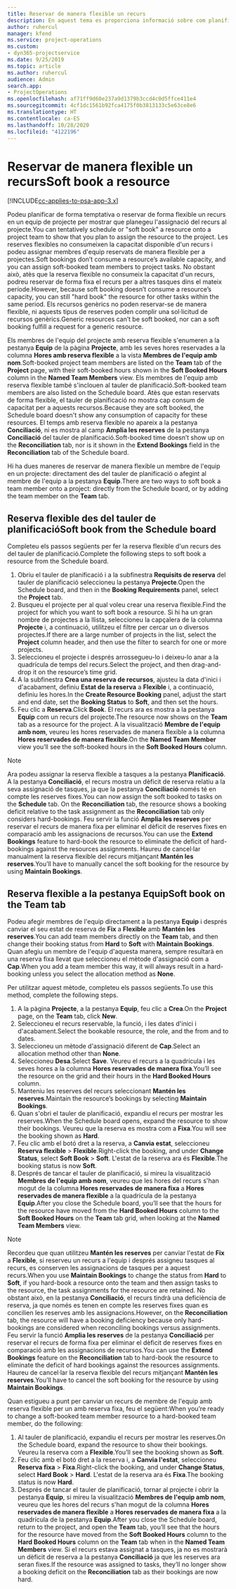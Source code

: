 ```yaml
---
title: Reservar de manera flexible un recurs
description: En aquest tema es proporciona informació sobre com planificar provisionalment o de manera flexible els membres de l'equip del projecte.
author: ruhercul
manager: kfend
ms.service: project-operations
ms.custom:
- dyn365-projectservice
ms.date: 9/25/2019
ms.topic: article
ms.author: ruhercul
audience: Admin
search.app:
- ProjectOperations
ms.openlocfilehash: af71ff9d60e237a9d1379b3ccd4c0d5ffce411e4
ms.sourcegitcommit: 4cf1dc1561b92fca4175f0b3813133c5e63ce8e6
ms.translationtype: HT
ms.contentlocale: ca-ES
ms.lasthandoff: 10/28/2020
ms.locfileid: "4122196"
---
```

# <a name="soft-book-a-resource"></a><span data-ttu-id="0f50c-103">Reservar de manera flexible un recurs</span><span class="sxs-lookup"><span data-stu-id="0f50c-103">Soft book a resource</span></span>

[!INCLUDE[cc-applies-to-psa-app-3.x](../includes/cc-applies-to-psa-app-3x.md)]

<span data-ttu-id="0f50c-104">Podeu planificar de forma temptativa o reservar de forma flexible un recurs en un equip de projecte per mostrar que planegeu l'assignació del recurs al projecte.</span><span class="sxs-lookup"><span data-stu-id="0f50c-104">You can tentatively schedule or "soft book" a resource onto a project team to show that you plan to assign the resource to the project.</span></span> <span data-ttu-id="0f50c-105">Les reserves flexibles no consumeixen la capacitat disponible d'un recurs i podeu assignar membres d'equip reservats de manera flexible per a projectes.</span><span class="sxs-lookup"><span data-stu-id="0f50c-105">Soft bookings don’t consume a resource’s available capacity, and you can assign soft-booked team members to project tasks.</span></span> <span data-ttu-id="0f50c-106">No obstant això, atès que la reserva flexible no consumeix la capacitat d'un recurs, podreu reservar de forma fixa el recurs per a altres tasques dins el mateix període.</span><span class="sxs-lookup"><span data-stu-id="0f50c-106">However, because soft booking doesn’t consume a resource’s capacity, you can still "hard book" the resource for other tasks within the same period.</span></span> <span data-ttu-id="0f50c-107">Els recursos genèrics no poden reservar-se de manera flexible, ni aquests tipus de reserves poden complir una sol·licitud de recursos genèrics.</span><span class="sxs-lookup"><span data-stu-id="0f50c-107">Generic resources can’t be soft booked, nor can a soft booking fulfill a request for a generic resource.</span></span>

<span data-ttu-id="0f50c-108">Els membres de l'equip del projecte amb reserva flexible s'enumeren a la pestanya **Equip** de la pàgina **Projecte**, amb les seves hores reservades a la columna **Hores amb reserva flexible** a la vista **Membres de l'equip amb nom**.</span><span class="sxs-lookup"><span data-stu-id="0f50c-108">Soft-booked project team members are listed on the **Team** tab of the **Project** page, with their soft-booked hours shown in the **Soft Booked Hours** column in the **Named Team Members** view.</span></span> <span data-ttu-id="0f50c-109">Els membres de l'equip amb reserva flexible també s'inclouen al tauler de planificació.</span><span class="sxs-lookup"><span data-stu-id="0f50c-109">Soft-booked team members are also listed on the Schedule board.</span></span> <span data-ttu-id="0f50c-110">Atès que estan reservats de forma flexible, el tauler de planificació no mostra cap consum de capacitat per a aquests recursos.</span><span class="sxs-lookup"><span data-stu-id="0f50c-110">Because they are soft booked, the Schedule board doesn't show any consumption of capacity for these resources.</span></span> <span data-ttu-id="0f50c-111">El temps amb reserva flexible no apareix a la pestanya **Conciliació**, ni es mostra al camp **Amplia les reserves** de la pestanya **Conciliació** del tauler de planificació.</span><span class="sxs-lookup"><span data-stu-id="0f50c-111">Soft-booked time doesn’t show up on the **Reconciliation** tab, nor is it shown in the **Extend Bookings** field in the **Reconciliation** tab of the Schedule board.</span></span> 

<span data-ttu-id="0f50c-112">Hi ha dues maneres de reservar de manera flexible un membre de l'equip en un projecte: directament des del tauler de planificació o afegint al membre de l'equip a la pestanya **Equip**.</span><span class="sxs-lookup"><span data-stu-id="0f50c-112">There are two ways to soft book a team member onto a project: directly from the Schedule board, or by adding the team member on the **Team** tab.</span></span> 

## <a name="soft-book-from-the-schedule-board"></a><span data-ttu-id="0f50c-113">Reserva flexible des del tauler de planificació</span><span class="sxs-lookup"><span data-stu-id="0f50c-113">Soft book from the Schedule board</span></span>
<span data-ttu-id="0f50c-114">Completeu els passos següents per fer la reserva flexible d'un recurs des del tauler de planificació.</span><span class="sxs-lookup"><span data-stu-id="0f50c-114">Complete the following steps to soft book a resource from the Schedule board.</span></span> 

1. <span data-ttu-id="0f50c-115">Obriu el tauler de planificació i a la subfinestra **Requisits de reserva** del tauler de planificació seleccioneu la pestanya **Projecte**.</span><span class="sxs-lookup"><span data-stu-id="0f50c-115">Open the Schedule board, and then in the **Booking Requirements** panel, select the **Project** tab.</span></span>
2. <span data-ttu-id="0f50c-116">Busqueu el projecte per al qual voleu crear una reserva flexible.</span><span class="sxs-lookup"><span data-stu-id="0f50c-116">Find the project for which you want to soft book a resource.</span></span> <span data-ttu-id="0f50c-117">Si hi ha un gran nombre de projectes a la llista, seleccioneu la capçalera de la columna **Projecte** i, a continuació, utilitzeu el filtre per cercar un o diversos projectes.</span><span class="sxs-lookup"><span data-stu-id="0f50c-117">If there are a large number of projects in the list, select the **Project** column header, and then use the filter to search for one or more projects.</span></span>
3. <span data-ttu-id="0f50c-118">Seleccioneu el projecte i després arrossegueu-lo i deixeu-lo anar a la quadrícula de temps del recurs.</span><span class="sxs-lookup"><span data-stu-id="0f50c-118">Select the project, and then drag-and-drop it on the resource’s time grid.</span></span>
5. <span data-ttu-id="0f50c-119">A la subfinestra **Crea una reserva de recursos**, ajusteu la data d'inici i d'acabament, definiu **Estat de la reserva** a **Flexible** i, a continuació, definiu les hores.</span><span class="sxs-lookup"><span data-stu-id="0f50c-119">In the **Create Resource Booking** panel, adjust the start and end date, set the **Booking Status** to **Soft**, and then set the hours.</span></span> 
6. <span data-ttu-id="0f50c-120">Feu clic a **Reserva**.</span><span class="sxs-lookup"><span data-stu-id="0f50c-120">Click **Book**.</span></span> <span data-ttu-id="0f50c-121">El recurs ara es mostra a la pestanya **Equip** com un recurs del projecte.</span><span class="sxs-lookup"><span data-stu-id="0f50c-121">The resource now shows on the **Team** tab as a resource for the project.</span></span> <span data-ttu-id="0f50c-122">A la visualització **Membre de l'equip amb nom**, veureu les hores reservades de manera flexible a la columna **Hores reservades de manera flexible**.</span><span class="sxs-lookup"><span data-stu-id="0f50c-122">On the **Named Team Member** view you’ll see the soft-booked hours in the **Soft Booked Hours** column.</span></span>

> [!NOTE]
> <span data-ttu-id="0f50c-123">Ara podeu assignar la reserva flexible a tasques a la pestanya **Planificació**. A la pestanya **Conciliació**, el recurs mostra un dèficit de reserva relatiu a la seva assignació de tasques, ja que la pestanya **Conciliació** només té en compte les reserves fixes.</span><span class="sxs-lookup"><span data-stu-id="0f50c-123">You can now assign the soft booked to tasks on the **Schedule** tab. On the **Reconciliation** tab, the resource shows a booking deficit relative to the task assignment as the **Reconciliation** tab only considers hard-bookings.</span></span> <span data-ttu-id="0f50c-124">Feu servir la funció **Amplia les reserves** per reservar el recurs de manera fixa per eliminar el dèficit de reserves fixes en comparació amb les assignacions de recursos.</span><span class="sxs-lookup"><span data-stu-id="0f50c-124">You can use the **Extend Bookings** feature to hard-book the resource to eliminate the deficit of hard-bookings against the resources assignments.</span></span> <span data-ttu-id="0f50c-125">Haureu de cancel·lar manualment la reserva flexible del recurs mitjançant **Mantén les reserves**.</span><span class="sxs-lookup"><span data-stu-id="0f50c-125">You’ll have to manually cancel the soft booking for the resource by using **Maintain Bookings**.</span></span>

## <a name="soft-book-on-the-team-tab"></a><span data-ttu-id="0f50c-126">Reserva flexible a la pestanya Equip</span><span class="sxs-lookup"><span data-stu-id="0f50c-126">Soft book on the Team tab</span></span>

<span data-ttu-id="0f50c-127">Podeu afegir membres de l'equip directament a la pestanya **Equip** i després canviar el seu estat de reserva de **Fix** a **Flexible** amb **Mantén les reserves**.</span><span class="sxs-lookup"><span data-stu-id="0f50c-127">You can add team members directly on the **Team** tab, and then change their booking status from **Hard** to **Soft** with **Maintain Bookings**.</span></span> <span data-ttu-id="0f50c-128">Quan afegiu un membre de l'equip d'aquesta manera, sempre resultarà en una reserva fixa llevat que seleccioneu el mètode d'assignació com a **Cap**.</span><span class="sxs-lookup"><span data-stu-id="0f50c-128">When you add a team member this way, it will always result in a hard-booking unless you select the allocation method as **None**.</span></span>

<span data-ttu-id="0f50c-129">Per utilitzar aquest mètode, completeu els passos següents.</span><span class="sxs-lookup"><span data-stu-id="0f50c-129">To use this method, complete the following steps.</span></span>

1. <span data-ttu-id="0f50c-130">A la pàgina **Projecte**, a la pestanya **Equip**, feu clic a **Crea**.</span><span class="sxs-lookup"><span data-stu-id="0f50c-130">On the **Project** page, on the **Team** tab, click **New**.</span></span>
2. <span data-ttu-id="0f50c-131">Seleccioneu el recurs reservable, la funció, i les dates d'inici i d'acabament.</span><span class="sxs-lookup"><span data-stu-id="0f50c-131">Select the bookable resource, the role, and the from and to dates.</span></span>
3. <span data-ttu-id="0f50c-132">Seleccioneu un mètode d'assignació diferent de **Cap**.</span><span class="sxs-lookup"><span data-stu-id="0f50c-132">Select an allocation method other than **None**.</span></span>
4. <span data-ttu-id="0f50c-133">Seleccioneu **Desa**.</span><span class="sxs-lookup"><span data-stu-id="0f50c-133">Select **Save**.</span></span> <span data-ttu-id="0f50c-134">Veureu el recurs a la quadrícula i les seves hores a la columna **Hores reservades de manera fixa**.</span><span class="sxs-lookup"><span data-stu-id="0f50c-134">You’ll see the resource on the grid and their hours in the **Hard Booked Hours** column.</span></span>
5. <span data-ttu-id="0f50c-135">Manteniu les reserves del recurs seleccionant **Mantén les reserves**.</span><span class="sxs-lookup"><span data-stu-id="0f50c-135">Maintain the resource’s bookings by selecting **Maintain Bookings**.</span></span>
6. <span data-ttu-id="0f50c-136">Quan s'obri el tauler de planificació, expandiu el recurs per mostrar les reserves.</span><span class="sxs-lookup"><span data-stu-id="0f50c-136">When the Schedule board opens, expand the resource to show their bookings.</span></span> <span data-ttu-id="0f50c-137">Veureu que la reserva es mostra com a **Fixa**.</span><span class="sxs-lookup"><span data-stu-id="0f50c-137">You will see the booking shown as **Hard**.</span></span>
7. <span data-ttu-id="0f50c-138">Feu clic amb el botó dret a la reserva, a **Canvia estat**, seleccioneu **Reserva flexible** \> **Flexible**.</span><span class="sxs-lookup"><span data-stu-id="0f50c-138">Right-click the booking, and under **Change Status**, select **Soft Book** \> **Soft**.</span></span> <span data-ttu-id="0f50c-139">L'estat de la reserva ara és **Flexible**.</span><span class="sxs-lookup"><span data-stu-id="0f50c-139">The booking status is now **Soft**.</span></span>
8. <span data-ttu-id="0f50c-140">Després de tancar el tauler de planificació, si mireu la visualització **Membres de l'equip amb nom**, veureu que les hores del recurs s'han mogut de la columna **Hores reservades de manera fixa** a **Hores reservades de manera flexible** a la quadrícula de la pestanya **Equip**.</span><span class="sxs-lookup"><span data-stu-id="0f50c-140">After you close the Schedule board, you’ll see that the hours for the resource have moved from the **Hard Booked Hours** column to the **Soft Booked Hours** on the **Team** tab grid, when looking at the **Named Team Members** view.</span></span>

> [!NOTE]
> <span data-ttu-id="0f50c-141">Recordeu que quan utilitzeu **Mantén les reserves** per canviar l'estat de **Fix** a **Flexible**, si reserveu un recurs a l'equip i després assigneu tasques al recurs, es conserven les assignacions de tasques per a aquest recurs.</span><span class="sxs-lookup"><span data-stu-id="0f50c-141">When you use **Maintain Bookings** to change the status from **Hard** to **Soft**, if you hard-book a resource onto the team and then assign tasks to the resource, the task assignments for the resource are retained.</span></span> <span data-ttu-id="0f50c-142">No obstant això, en la pestanya **Conciliació**, el recurs tindrà una deficiència de reserva, ja que només es tenen en compte les reserves fixes quan es concilien les reserves amb les assignacions.</span><span class="sxs-lookup"><span data-stu-id="0f50c-142">However, on the **Reconciliation** tab, the resource will have a booking deficiency because only hard-bookings are considered when reconciling bookings versus assignments.</span></span> <span data-ttu-id="0f50c-143">Feu servir la funció **Amplia les reserves** de la pestanya **Conciliació** per reservar el recurs de forma fixa per eliminar el dèficit de reserves fixes en comparació amb les assignacions de recursos.</span><span class="sxs-lookup"><span data-stu-id="0f50c-143">You can use the **Extend Bookings** feature on the **Reconciliation** tab to hard-book the resource to eliminate the deficit of hard bookings against the resources assignments.</span></span> <span data-ttu-id="0f50c-144">Haureu de cancel·lar la reserva flexible del recurs mitjançant **Mantén les reserves**.</span><span class="sxs-lookup"><span data-stu-id="0f50c-144">You’ll have to cancel the soft booking for the resource by using **Maintain Bookings**.</span></span>

<span data-ttu-id="0f50c-145">Quan estigueu a punt per canviar un recurs de membre de l'equip amb reserva flexible per un amb reserva fixa, feu el següent:</span><span class="sxs-lookup"><span data-stu-id="0f50c-145">When you’re ready to change a soft-booked team member resource to a hard-booked team member, do the following:</span></span>

1. <span data-ttu-id="0f50c-146">Al tauler de planificació, expandiu el recurs per mostrar les reserves.</span><span class="sxs-lookup"><span data-stu-id="0f50c-146">On the Schedule board, expand the resource to show their bookings.</span></span> <span data-ttu-id="0f50c-147">Veureu la reserva com a **Flexible**.</span><span class="sxs-lookup"><span data-stu-id="0f50c-147">You’ll see the booking shown as **Soft**.</span></span>
2. <span data-ttu-id="0f50c-148">Feu clic amb el botó dret a la reserva i, a **Canvia l'estat**, seleccioneu **Reserva fixa** \> **Fixa**.</span><span class="sxs-lookup"><span data-stu-id="0f50c-148">Right-click the booking, and under **Change Status**, select **Hard Book** \> **Hard**.</span></span> <span data-ttu-id="0f50c-149">L'estat de la reserva ara és **Fixa**.</span><span class="sxs-lookup"><span data-stu-id="0f50c-149">The booking status is now **Hard**.</span></span>
3. <span data-ttu-id="0f50c-150">Després de tancar el tauler de planificació, tornar al projecte i obrir la pestanya **Equip**, si mireu la visualització **Membres de l'equip amb nom**, veureu que les hores del recurs s'han mogut de la columna **Hores reservades de manera flexible** a **Hores reservades de manera fixa** a la quadrícula de la pestanya **Equip**.</span><span class="sxs-lookup"><span data-stu-id="0f50c-150">After you close the Schedule board, return to the project, and open the **Team** tab, you’ll see that the hours for the resource have moved from the **Soft Booked Hours** column to the **Hard Booked Hours** column on the **Team** tab when in the **Named Team Members** view.</span></span> <span data-ttu-id="0f50c-151">Si el recurs estava assignat a tasques, ja no es mostrarà un dèficit de reserva a la pestanya **Conciliació** ja que les reserves ara seran fixes.</span><span class="sxs-lookup"><span data-stu-id="0f50c-151">If the resource was assigned to tasks, they’ll no longer show a booking deficit on the **Reconciliation** tab as their bookings are now hard.</span></span>

